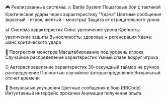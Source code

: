 🎮 Реализованные системы:
⚔️ Battle System
    Пошаговые бои с тактикой
    Критические удары через характеристику "Удача"
    Цветные сообщения (красный - игрок, желтый - монстры)
    Защита от отрицательного урона

📊 Система характеристик
    Сила: увеличение урона
    Крепость: увеличение защиты
    Выносливость: здоровье + регенерация
    Удача: шанс критического удара

🎯 Прогрессия монстров
    Масштабирование под уровень игрока
    Случайное распределение характеристик
    Умный спавн вокруг игрока

⏰ Автораспределение характеристик
    30-секундный таймер на ручное распределение
    Полностью случайное автораспределение
    Визуальный отсчет времени

🎨 Визуальные улучшения
    Цветные сообщения в бою (BBCode)
    Интуитивный интерфейс прокачки
    Анимации получения опыта
